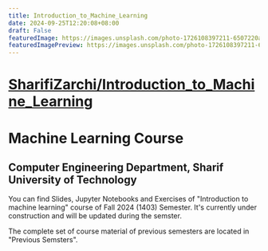 ```yaml
---
title: Introduction_to_Machine_Learning
date: 2024-09-25T12:20:08+08:00
draft: False
featuredImage: https://images.unsplash.com/photo-1726108397211-6507220a6a21?ixid=M3w0NjAwMjJ8MHwxfHJhbmRvbXx8fHx8fHx8fDE3MjcyMzc5NzZ8&ixlib=rb-4.0.3
featuredImagePreview: https://images.unsplash.com/photo-1726108397211-6507220a6a21?ixid=M3w0NjAwMjJ8MHwxfHJhbmRvbXx8fHx8fHx8fDE3MjcyMzc5NzZ8&ixlib=rb-4.0.3
---
```


# [SharifiZarchi/Introduction_to_Machine_Learning](https://github.com/SharifiZarchi/Introduction_to_Machine_Learning)

# Machine Learning Course
## Computer Engineering Department, Sharif University of Technology

You can find Slides, Jupyter Notebooks and Exercises of "Introduction to machine learning" course of Fall 2024 (1403) Semester. 
It's currently under construction and will be updated during the semster.

The complete set of course material of previous semesters are located in "Previous Semsters".
